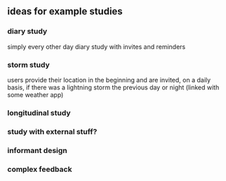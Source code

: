 ## ideas for example studies

### diary study
simply every other day diary study with invites and reminders

### storm study
users provide their location in the beginning and are invited, on a daily basis, if there was a lightning storm the previous day or night (linked with some weather app)

### longitudinal study

### study with external stuff?

### informant design

### complex feedback